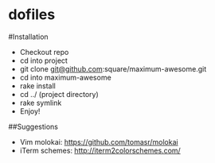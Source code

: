 dofiles
=======

#Installation
 - Checkout repo
 - cd into project
 - git clone git@github.com:square/maximum-awesome.git
 - cd into maximum-awesome
 - rake install
 - cd ../ (project directory)
 - rake symlink
 - Enjoy!

##Suggestions
 - Vim molokai: https://github.com/tomasr/molokai
 - iTerm schemes: http://iterm2colorschemes.com/
